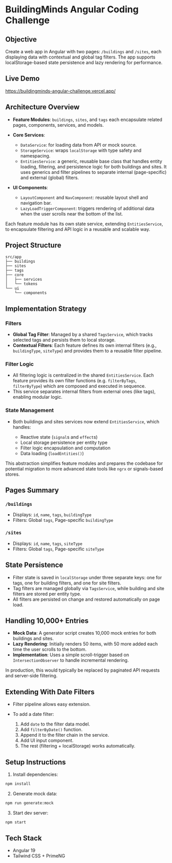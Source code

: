 # BuildingMinds Angular Coding Challenge

## Objective

Create a web app in Angular with two pages: `/buildings` and `/sites`, each displaying data with contextual and global tag filters. The app supports localStorage-based state persistence and lazy rendering for performance.

## Live Demo

https://buildingminds-angular-challenge.vercel.app/

## Architecture Overview

- **Feature Modules**: `buildings`, `sites`, and `tags` each encapsulate related pages, components, services, and models.
- **Core Services**:

  - `DataService`: for loading data from API or mock source.
  - `StorageService`: wraps `localStorage` with type safety and namespacing.
  - `EntitiesService`: a generic, reusable base class that handles entity loading, filtering, and persistence logic for both buildings and sites. It uses generics and filter pipelines to separate internal (page-specific) and external (global) filters.

- **UI Components**:

  - `LayoutComponent` and `NavComponent`: reusable layout shell and navigation bar.
  - `LazyLoadTriggerComponent`: triggers rendering of additional data when the user scrolls near the bottom of the list.

Each feature module has its own state service, extending `EntitiesService`, to encapsulate filtering and API logic in a reusable and scalable way.

## Project Structure

```
src/app
├── buildings
├── sites
├── tags
├── core
│   ├── services
│   └── tokens
└── ui
    └── components
```

## Implementation Strategy

### Filters

- **Global Tag Filter**: Managed by a shared `TagsService`, which tracks selected tags and persists them to local storage.
- **Contextual Filters**: Each feature defines its own internal filters (e.g., `buildingType`, `siteType`) and provides them to a reusable filter pipeline.

### Filter Logic

- All filtering logic is centralized in the shared `EntitiesService`. Each feature provides its own filter functions (e.g. `filterByTags`, `filterByType`) which are composed and executed in sequence.
- This service separates internal filters from external ones (like tags), enabling modular logic.

### State Management

- Both buildings and sites services now extend `EntitiesService`, which handles:

  - Reactive state (`signal`s and `effect`s)
  - Local storage persistence per entity type
  - Filter logic encapsulation and computation
  - Data loading (`loadEntities()`)

This abstraction simplifies feature modules and prepares the codebase for potential migration to more advanced state tools like `ngrx` or signals-based stores.

## Pages Summary

### `/buildings`

- Displays: `id`, `name`, `tags`, `buildingType`
- Filters: Global `tags`, Page-specific `buildingType`

### `/sites`

- Displays: `id`, `name`, `tags`, `siteType`
- Filters: Global `tags`, Page-specific `siteType`

## State Persistence

- Filter state is saved in `localStorage` under three separate keys: one for tags, one for building filters, and one for site filters.
- Tag filters are managed globally via `TagsService`, while building and site filters are stored per entity type.
- All filters are persisted on change and restored automatically on page load.

## Handling 10,000+ Entries

- **Mock Data**: A generator script creates 10,000 mock entries for both buildings and sites.
- **Lazy Rendering**: Initially renders 50 items, with 50 more added each time the user scrolls to the bottom.
- **Implementation**: Uses a simple scroll-trigger based on `IntersectionObserver` to handle incremental rendering.

In production, this would typically be replaced by paginated API requests and server-side filtering.

## Extending With Date Filters

- Filter pipeline allows easy extension.
- To add a date filter:

  1. Add `date` to the filter data model.
  2. Add `filterByDate()` function.
  3. Append it to the filter chain in the service.
  4. Add UI input component.
  5. The rest (filtering + localStorage) works automatically.

## Setup Instructions

1. Install dependencies:

```bash
npm install
```

2. Generate mock data:

```bash
npm run generate:mock
```

3. Start dev server:

```bash
npm start
```

## Tech Stack

- Angular 19
- Tailwind CSS + PrimeNG
